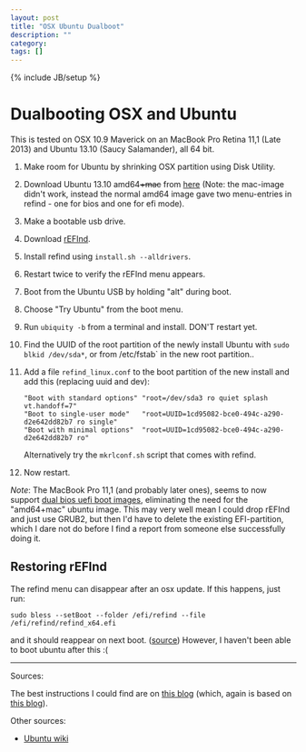 ```yaml
---
layout: post
title: "OSX Ubuntu Dualboot"
description: ""
category: 
tags: []
---
```

{% include JB/setup %}

Dualbooting OSX and Ubuntu
==========================

This is tested on OSX 10.9 Maverick on an MacBook Pro Retina 11,1 (Late 2013)
and Ubuntu 13.10 (Saucy Salamander), all 64 bit.

1. Make room for Ubuntu by shrinking OSX partition using Disk Utility.
2. Download Ubuntu 13.10 amd64~~+mac~~ from [here](http://releases.ubuntu.com/saucy/)
    (Note: the mac-image didn't work, instead the normal amd64 image gave two menu-entries in refind - one for bios and one for efi mode).
3. Make a bootable usb drive.
4. Download [rEFInd](http://www.rodsbooks.com/refind/installing.html).
5. Install refind using `install.sh --alldrivers`.
6. Restart twice to verify the rEFInd menu appears.
7. Boot from the Ubuntu USB by holding "alt" during boot.
8. Choose "Try Ubuntu" from the boot menu.
9. Run `ubiquity -b` from a terminal and install. DON'T restart yet.
10. Find the UUID of the root partition of the newly install Ubuntu with `sudo blkid /dev/sda*`,
    or from /etc/fstab` in the new root partition..
11. Add a file `refind_linux.conf` to the boot partition of the new install and add this (replacing uuid and dev):

        "Boot with standard options" "root=/dev/sda3 ro quiet splash vt.handoff=7"  
        "Boot to single-user mode"   "root=UUID=1cd95082-bce0-494c-a290-d2e642dd82b7 ro single"  
        "Boot with minimal options"  "root=UUID=1cd95082-bce0-494c-a290-d2e642dd82b7 ro"  

    Alternatively try the `mkrlconf.sh` script that comes with refind.
12. Now restart.

*Note*:
The MacBook Pro 11,1 (and probably later ones),
seems to now support [dual bios uefi boot images](http://askubuntu.com/a/40480),
eliminating the need for the "amd64+mac" ubuntu image.
This may very well mean I could drop rEFInd and just use GRUB2,
but then I'd have to delete the existing EFI-partition,
which I dare not do before I find a report from someone else successfully doing it.

Restoring rEFInd
----------------

The refind menu can disappear after an osx update.
If this happens, just run:

    sudo bless --setBoot --folder /efi/refind --file /efi/refind/refind_x64.efi

and it should reappear on next boot. ([source](https://bbs.archlinux.org/viewtopic.php?id=165282))
However, I haven't been able to boot ubuntu after this :(

- - -
Sources:

The best instructions I could find are on
[this blog](http://blog.kylebarlow.com/2013/05/installing-ubuntu-1304-raring-ringtail.html)
(which, again is based on
[this blog](http://randomtutor.blogspot.no/2013/02/installing-ubuntu-1304-on-retina.html)).

Other sources:

 - [Ubuntu wiki](https://help.ubuntu.com/community/UEFIBooting)


